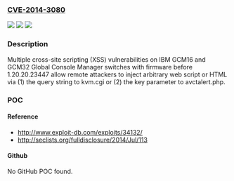### [CVE-2014-3080](https://cve.mitre.org/cgi-bin/cvename.cgi?name=CVE-2014-3080)
![](https://img.shields.io/static/v1?label=Product&message=n%2Fa&color=blue)
![](https://img.shields.io/static/v1?label=Version&message=n%2Fa&color=blue)
![](https://img.shields.io/static/v1?label=Vulnerability&message=n%2Fa&color=brighgreen)

### Description

Multiple cross-site scripting (XSS) vulnerabilities on IBM GCM16 and GCM32 Global Console Manager switches with firmware before 1.20.20.23447 allow remote attackers to inject arbitrary web script or HTML via (1) the query string to kvm.cgi or (2) the key parameter to avctalert.php.

### POC

#### Reference
- http://www.exploit-db.com/exploits/34132/
- http://seclists.org/fulldisclosure/2014/Jul/113

#### Github
No GitHub POC found.

